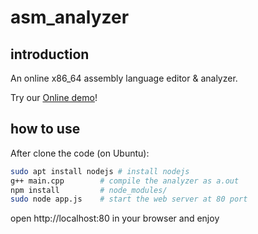 # asm_analyzer

## introduction
 
 An online x86_64 assembly language editor & analyzer.

 Try our [Online demo](http://47.102.220.53/)!

## how to use

After clone the code (on Ubuntu):

~~~bash
sudo apt install nodejs # install nodejs
g++ main.cpp        # compile the analyzer as a.out
npm install         # node_modules/
sudo node app.js    # start the web server at 80 port
~~~

open http://localhost:80 in your browser and enjoy
